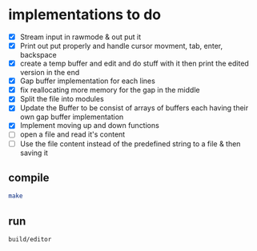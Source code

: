 # implementations to do

- [x] Stream input in rawmode & out put it
- [x] Print out put properly and handle cursor movment, tab, enter, backspace
- [x] create a temp buffer and edit and do stuff with it then print the edited version in the end
- [x] Gap buffer implementation for each lines
- [x] fix reallocating more memory for the gap in the middle
- [x] Split the file into modules
- [x] Update the Buffer to be consist of arrays of buffers each having their own gap buffer implementation
- [x] Implement moving up and down functions
- [ ] open a file and read it's content
- [ ] Use the file content instead of the predefined string to a file & then saving it

## compile

```bash
make
```

## run

```bash
build/editor
```
